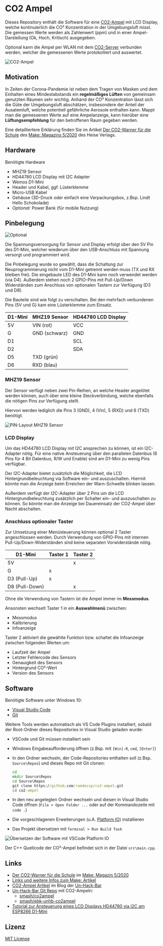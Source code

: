 # CO2 Ampel

Dieses Repository enthält die Software für eine [CO2-Ampel](https://github.com/ramdacxp/co2-ampel) mit LCD Display, welche kontinuierlich die CO² Konzentration in der Umgebungsluft misst.
Die gemessen Werte werden als Zahlenwert (ppm) und in einer Ampel-Darstellung (Ok, Hoch, Kritisch) ausgegeben.

Optional kann die Ampel per WLAN mit dem [CO2-Server](https://github.com/ramdacxp/co2-server) verbunden werden, welcher die gemessenen Werte protokolliert und auswertet.

![CO2-Ampel](images/ampel.png)

## Motivation

In Zeiten der Corona-Pandemie ist neben dem Tragen von Masken und dem Einhalten eines Mindestabstands ein **regelmäßiges Lüften** von gemeinsam genutzten Räumen sehr wichtig.
Anhand der CO² Konzentration lässt sich die Güte der Umgebungsluft abschätzen, insbesondere der Anteil der Ausatemluft, welche potentiell gefährliche Aerosole enthalten kann.
Mappt man die gemessenen Werte auf eine Ampelanzeige, kann hierüber eine **Lüftungsempfehlung** für den betroffenen Raum gegeben werden.

Eine detailliertere Erklärung finden Sie im Artikel [Der CO2-Warner für die Schule](https://www.heise.de/select/make/2020/5/2022015381334973804)
des [Make: Magazins 5/2020](https://www.heise.de/select/make/2020/5) des Heise Verlags.

## Hardware

Benötigte Hardware

* MHZ19 Sensor
* HD44780 LCD Display mit I2C Adapter
* Wemos D1-Mini
* Header und Kabel, ggf. Lüsterklemme
* Micro-USB Kabel
* Gehäuse (3D-Druck oder einfach eine Verpackungsbox, z.Bsp. Lindt Hello Schokolade)
* *Optional:* Power Bank (für mobile Nutzung)

## Pinbelegung

![Optional](images/prototype.png)

Die Spannungsversorgung für Sensor und Display erfolgt über den 5V Pin des D1-Mini, welcher wiederum über den USB-Anschluss mit Spannung versorgt und programmiert wird.

Die Pinbelegung wurde so gewählt, dass die Schaltung zur Neuprogrammierung nicht vom D1-Mini getrennt werden muss (TX und RX bleiben frei). Die eingebaute LED des D1-Mini kann noch verwendet werden (via D4). Außerdem stehen noch 2 GPIO-Pins mit Pull-Up/Down Widerständen zum Anschluss von optionalen Tastern zur Verfügung (D3 und D8).

Die Bauteile sind wie folgt zu verschalten.
Bei den mehrfach verbundenen Pins (5V und G) kam eine Lüsterklemme zum Einsatz.

| D1-Mini | MHZ19 Sensor  | HD44780 LCD Display |
|---------|---------------|---------------------|
| 5V      | VIN (rot)     | VCC                 |
| G       | GND (schwarz) | GND                 |
| D1      |               | SCL                 |
| D2      |               | SDA                 |
| D5      | TXD (grün)    |                     |
| D6      | RXD (blau)    |                     |

### MHZ19 Sensor

Der Sensor verfügt neben zwei Pin-Reihen, an welche Header angelötet werden können, auch über eine kleine Steckverbindung, welche ebenfalls die nötigen Pins zur Verfügung stellt.

Hiervon werden lediglich die Pins 3 (GND), 4 (Vin), 5 (RXD) und 6 (TXD) benötigt.

![PIN-Layout MHZ19 Sensor](images/sensor-pins.png)

### LCD Display

Um das HD44780 LCD Display mit I2C ansprechen zu können, ist ein I2C-Adapter nötig. Für eine native Ansteuerung über den parallelen Datenbus (6 Pins für 4 Bit Datenbus, R/W und Enable) sind am D1-Mini zu wenig Pins verfügbar.

Der I2C-Adapter bietet zusätzlich die Möglichkeit, die LCD Hintergrundbeleuchtung via Software ein- und auszuschalten. Hiermit könnte man die Anzeige beim Erreichen der Warn-Schwelle blinken lassen.

Außerdem verfügt der I2C-Adapter über 2 Pins um die LCD Hintergrundbeleuchtung zusätzlich per Schalter ein- und auszuschalten zu können. So könnte man die Anzeige bei Dauereinsatz der CO2-Ampel über Nacht abschalten.

### Anschluss optionaler Taster

Zur Umsetzung einer Menüsteuerung können optional 2 Taster angeschlossen werden.
Durch Verwendung von GPIO-Pins mit internen Pull-Up/Down-Widerständen sind keine separaten Vorwiderstände nötig.

| D1-Mini        | Taster 1 | Taster 2 |
|----------------|----------|----------|
| 5V             |          | x        |
| G              | x        |          |
| D3 (Pull-Up)   | x        |          |
| D8 (Pull-Down) |          | x        |

Ohne die Verwendung von Tastern ist die Ampel immer im **Messmodus**.

Ansonsten wechselt Taster 1 in ein **Auswahlmenü** zwischen:

* Messmodus
* Kalibrierung
* Infoanzeige

Taster 2 aktiviert die gewählte Funktion bzw. schaltet die Infoanzeige zwischen
folgenden Werten um:

* Laufzeit der Ampel
* Letzter Fehlercode des Sensors
* Genauigkeit des Sensors
* Hintergrund CO²-Wert
* Version des Sensors

## Software

Benötigte Software unter Windows 10:

* [Visual Studio Code](https://code.visualstudio.com/)
* [Git](https://git-scm.com/downloads)

Weitere Tools werden automatisch als VS Code Plugins installiert, sobald der Root-Ordner dieses Repositories in Visual Studio geladen wurde:

* VSCode und Git müssen installiert sein
* Windows Eingabeaufforderung öffnen (z.Bsp. mit `[Win]-R`, `cmd`, `[Enter]`)
* In den Ordner wechseln, der Code-Repositories enthalten soll (z.Bsp. `Source\Repos`) und dieses Repo mit Git clonen:

  ```cmd
  cd 
  mkdir Source\Repos
  cd Source\Repos
  git clone https://github.com/ramdacxp/co2-ampel.git
  cd co2-ampel
  ```

* In den neu angelegten Ordner wechseln und diesen in Visual Studio Code öffnen (`File > Open Folder ...` oder auf der Kommandozeile mit `code .`)
* Die vorgeschlagenen Erweiterungen (u.A. [Platform IO](https://marketplace.visualstudio.com/items?itemName=platformio.platformio-ide)) installieren
* Das Projekt übersetzen mit `Terminal > Run Build Task`

![Übersetzen der Software mit VSCode Platform IO](images/vscode.png)

Der C++ Quellcode der CO²-Ampel befindet sich in der Datei `src\main.cpp`.

## Links

* [Der CO2-Warner für die Schule](https://www.heise.de/select/make/2020/5/2022015381334973804) im [Make: Magazin 5/2020](https://www.heise.de/select/make/2020/5)
* [Links und weitere Infos zum Make: Artikel](https://www.heise.de/select/make/2020/5/softlinks/xyrg?wt_mc=pred.red.make.make052020.010.softlink.softlink)
* [CO2-Ampel Artikel](https://www.un-hack-bar.de/2021/01/02/neues-jahr-neue-runde-co2ampel/) im Blog der [Un-Hack-Bar](https://www.un-hack-bar.de/)
* [Un-Hack-Bar Git Repo](https://git.unhb.de) mit CO2-Ampeln:
  * [smash/co2ampel](https://git.unhb.de/smash/co2ampel)
  * [smash/ebk-unhb-co2ampel](https://git.unhb.de/smash/ebk-unhb-co2ampel)
* [Tutorial zur Ansteuerung eines LCD Displays HD44780 via I2C am ESP8266 D1-Mini](https://makesmart.net/lcd-display-hd44780-i2c-esp8266-d1-mini-tutorial/)

## Lizenz

[MIT License](LICENSE)
